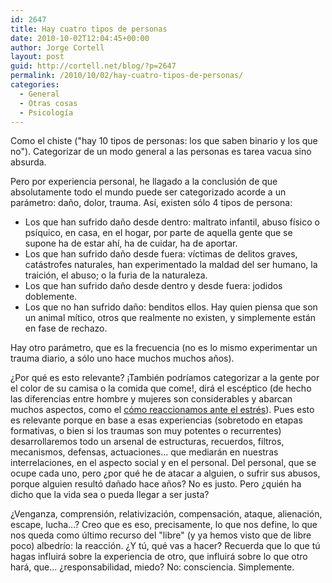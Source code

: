 ```yaml
---
id: 2647
title: Hay cuatro tipos de personas
date: 2010-10-02T12:04:45+00:00
author: Jorge Cortell
layout: post
guid: http://cortell.net/blog/?p=2647
permalink: /2010/10/02/hay-cuatro-tipos-de-personas/
categories:
  - General
  - Otras cosas
  - Psicología
---
```

Como el chiste ("hay 10 tipos de personas: los que saben binario y los que no"). Categorizar de un modo general a las personas es tarea vacua sino absurda.

Pero por experiencia personal, he llagado a la conclusión de que absolutamente todo el mundo puede ser categorizado acorde a un parámetro: daño, dolor, trauma. Así, existen sólo 4 tipos de persona:

  * Los que han sufrido daño desde dentro: maltrato infantil, abuso físico o psíquico, en casa, en el hogar, por parte de aquella gente que se supone ha de estar ahí, ha de cuidar, ha de aportar.
  * Los que han sufrido daño desde fuera: víctimas de delitos graves, catástrofes naturales, han experimentado la maldad del ser humano, la traición, el abuso; o la furia de la naturaleza.
  * Los que han sufrido daño desde dentro y desde fuera: jodidos doblemente.
  * Los que no han sufrido daño: benditos ellos. Hay quien piensa que son un animal mítico, otros que realmente no existen, y simplemente están en fase de rechazo.

Hay otro parámetro, que es la frecuencia (no es lo mismo experimentar un trauma diario, a sólo uno hace muchos muchos años).

¿Por qué es esto relevante? ¡También podríamos categorizar a la gente por el color de su camisa o la comida que come!, dirá el escéptico (de hecho las diferencias entre hombre y mujeres son considerables y abarcan muchos aspectos, como el <a title="http://www.physorg.com/news204901722.html" href="http://www.physorg.com/news204901722.html" target="_blank">cómo reaccionamos ante el estrés</a>). Pues esto es relevante porque en base a esas experiencias (sobretodo en etapas formativas, o bien si los traumas son muy potentes o recurrentes) desarrollaremos todo un arsenal de estructuras, recuerdos, filtros, mecanismos, defensas, actuaciones... que mediarán en nuestras interrelaciones, en el aspecto social y en el personal. Del personal, que se ocupe cada uno, pero ¿por qué he de atacar a alguien, o sufrir sus abusos, porque alguien resultó dañado hace años? No es justo. Pero ¿quién ha dicho que la vida sea o pueda llegar a ser justa?

¿Venganza, comprensión, relativización, compensación, ataque, alienación, escape, lucha...? Creo que es eso, precisamente, lo que nos define, lo que nos queda como último recurso del "libre" (y ya hemos visto que de libre poco) albedrío: la reacción. ¿Y tú, qué vas a hacer? Recuerda que lo que tú hagas influirá sobre la experiencia de otro, que influirá sobre lo que otro hará, que... ¿responsabilidad, miedo? No: consciencia. Simplemente.